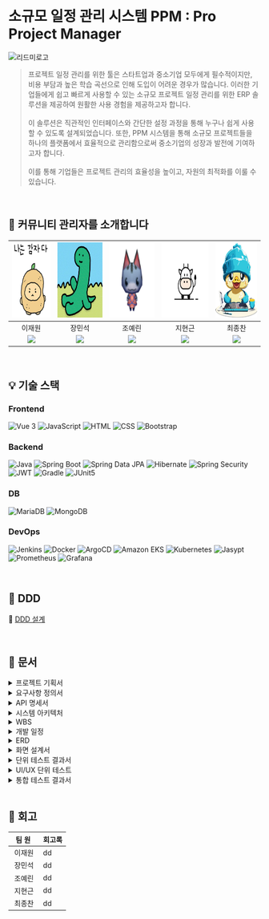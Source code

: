 # 소규모 일정 관리 시스템 PPM : Pro Project Manager

![리드미로고](https://github.com/beyond-sw-camp/be04-final-OmokNoonE-PPM/assets/118791747/73fc2228-35fc-4ca2-9e4b-7494af55a4a4)


>   프로젝트 일정 관리를 위한 툴은 스타트업과 중소기업 모두에게 필수적이지만, 비용 부담과 높은 학습 곡선으로 인해 도입이 어려운 경우가 많습니다. 이러한 기업들에게 쉽고 빠르게 사용할 수 있는 소규모 프로젝트 일정 관리를 위한 ERP 솔루션을 제공하여 원활한 사용 경험을 제공하고자 합니다.<br>
 <br> 이 솔루션은 직관적인 인터페이스와 간단한 설정 과정을 통해 누구나 쉽게 사용할 수 있도록 설계되었습니다. 또한, PPM 시스템을 통해 소규모 프로젝트들을 하나의 플랫폼에서 효율적으로 관리함으로써 중소기업의 성장과 발전에 기여하고자 합니다.<br>
 <br> 이를 통해 기업들은 프로젝트 관리의 효율성을 높이고, 자원의 최적화를 이룰 수 있습니다.


<br>

## 👋 커뮤니티 관리자를 소개합니다

| <img src="https://github.com/beyond-sw-camp/be04-final-OmokNoonE-PPM/blob/main/docs/img/contributors/%EC%9D%B4%EC%9E%AC%EC%9B%90.png?raw=true" height=150/> | <img src="https://github.com/beyond-sw-camp/be04-final-OmokNoonE-PPM/blob/main/docs/img/contributors/%EC%9E%A5%EB%AF%BC%EC%84%9D.jpg?raw=true" height=150/> | <img src="https://github.com/beyond-sw-camp/be04-final-OmokNoonE-PPM/blob/main/docs/img/contributors/%EC%A1%B0%EC%98%88%EB%A6%B0.png?raw=true" height=150/> | <img src="https://github.com/beyond-sw-camp/be04-final-OmokNoonE-PPM/blob/main/docs/img/contributors/%EC%A7%80%ED%98%84%EA%B7%BC.png?raw=true" height=150/> | <img src="https://github.com/beyond-sw-camp/be04-final-OmokNoonE-PPM/blob/main/docs/img/contributors/%EC%B5%9C%EC%A2%85%EC%B0%AC.png?raw=true" height=150/> |
| :----------------------------------------------------------: | :----------------------------------------------------------: | :----------------------------------------------------------: | :----------------------------------------------------------: | :----------------------------------------------------------: |
|                            이재원                            |                            장민석                            |                            조예린                            |                            지현근                            |                            최종찬                            |
| [<img src="https://img.shields.io/badge/Github-Link-181717?logo=Github">](https://github.com/jlee38266) | [<img src="https://img.shields.io/badge/Github-Link-181717?logo=Github">](https://github.com/ms1011) | [<img src="https://img.shields.io/badge/Github-Link-181717?logo=Github">](https://github.com/orlzlL) | [<img src="https://img.shields.io/badge/Github-Link-181717?logo=Github">](https://github.com/jihyeongeun) | [<img src="https://img.shields.io/badge/Github-Link-181717?logo=Github">](https://github.com/CJC0512) |




<br>

## 💡 기술 스택

### Frontend

![Vue 3](https://img.shields.io/badge/Vue_3-4FC08D.svg?&logo=vue.js&logoColor=white)
![JavaScript](https://img.shields.io/badge/JavaScript-F7DF1E.svg?&logo=javascript&logoColor=black)
![HTML](https://img.shields.io/badge/HTML-E34F26?logo=html5&logoColor=white)
![CSS](https://img.shields.io/badge/CSS-1572B6?logo=css3&logoColor=white)
![Bootstrap](https://img.shields.io/badge/Bootstrap_5-563D7C?logo=bootstrap&logoColor=white)

### Backend

![Java](https://img.shields.io/badge/Java-17-007396.svg?&logo=java&color=red)
![Spring Boot](https://img.shields.io/badge/Spring_Boot-3-6DB33F.svg?&logo=spring-boot&color=lightgreen)
![Spring Data JPA](https://img.shields.io/badge/Spring_Data_JPA-6DB33F.svg?&logo=spring-data-JPA)
![Hibernate](https://img.shields.io/badge/Hibernate-59666C.svg?&logo=hibernate)
![Spring Security](https://img.shields.io/badge/Spring_Security-6DB33F.svg?&logo=spring-security&logoColor=white)
![JWT](https://img.shields.io/badge/JWT-000000.svg?&logo=json-web-token&logoColor=white)
![Gradle](https://img.shields.io/badge/Gradle-8.7-02303A.svg?&logo=gradle)
![JUnit5](https://img.shields.io/badge/JUnit5-25A162.svg?&logo=junit5&logoColor=white&color=green)

### DB

![MariaDB](https://img.shields.io/badge/MariaDB-10.11.6-003545.svg?&logo=mariadb&logoColor=white)
![MongoDB](https://img.shields.io/badge/MongoDB%20Atlas-7.0.11-47A248.svg?&logo=mongodb&logoColor=white)


### DevOps

![Jenkins](https://img.shields.io/badge/Jenkins-2.460-D24939?logo=jenkins&logoColor=white)
![Docker](https://img.shields.io/badge/Docker-26.1.3-2496ED.svg?&logo=docker&labelColor=555555&logoColor=white)
![ArgoCD](https://img.shields.io/badge/ArgoCD-2.11.2-F47C42.svg?&logo=argo&labelColor=555555&logoColor=white)
![Amazon EKS](https://img.shields.io/badge/Amazon%20EKS-232F3E?logo=amazon-eks&logoColor=white)
![Kubernetes](https://img.shields.io/badge/Kubernetes-1.29-326CE5.svg?&logo=kubernetes&logoColor=white)
![Jasypt](https://img.shields.io/badge/Jasypt-0045B9?logo=Jasypt&logoColor=white)
![Prometheus](https://img.shields.io/badge/Prometheus-FF5722?logo=prometheus&logoColor=white)
![Grafana](https://img.shields.io/badge/Grafana-FCC624?logo=grafana&logoColor=white)

<br>



## 🎨 DDD
🔗 <a href="https://miro.com/app/board/uXjVKQtve4I=/?share_link_id=857640009601">DDD 설계</a>

<br>



## 📃 문서
<details>
  <summary>프로젝트 기획서</summary>
 
  <img width="491" alt="image" src="https://github.com/beyond-sw-camp/be04-final-OmokNoonE-PPM/blob/main/docs/img/%ED%94%84%EB%A1%9C%EC%A0%9D%ED%8A%B8%20%EA%B8%B0%ED%9A%8D%EC%84%9C.png?raw=true">
  
</details>


<details>
  <summary>요구사항 정의서</summary>
 
<img width="991" alt="image" src="https://github.com/beyond-sw-camp/be04-final-OmokNoonE-PPM/blob/main/docs/img/%EC%9A%94%EA%B5%AC%EC%82%AC%ED%95%AD%20%EC%A0%95%EC%9D%98%EC%84%9C.png?raw=true">

</details>



<details>
  <summary>API 명세서</summary>
 
![API명세서](https://github.com/beyond-sw-camp/be04-final-OmokNoonE-PPM/blob/main/docs/img/API%20%EB%AA%85%EC%84%B8%EC%84%9C.png?raw=true)

</details>


<details>
  <summary>시스템 아키텍처</summary>
 
![시스템 아키텍처](https://github.com/beyond-sw-camp/be04-final-OmokNoonE-PPM/blob/main/docs/img/%EC%8B%9C%EC%8A%A4%ED%85%9C%20%EC%95%84%ED%82%A4%ED%85%8D%EC%B2%98.png?raw=true)

</details>



<details>
  <summary>WBS</summary>
 
![WBS](https://github.com/beyond-sw-camp/be04-final-OmokNoonE-PPM/blob/main/docs/img/WBS.png?raw=true)

</details>

<details>
  <summary>개발 일정</summary>
 
  ✈ <a href="https://github.com/orgs/OmokNoonE/projects/8/views/4">github Project</a>
  
</details>

<details>
  <summary>ERD</summary>
 
![ERD](https://github.com/beyond-sw-camp/be04-final-OmokNoonE-PPM/blob/main/docs/img/ERD.png?raw=true)

</details>




<details>
  <summary>화면 설계서</summary>
 
<img width="1050" alt="image" src="https://github.com/beyond-sw-camp/be04-final-OmokNoonE-PPM/blob/main/docs/img/%ED%99%94%EB%A9%B4%20%EC%84%A4%EA%B3%84%EC%84%9C.png?raw=true">

</details>




<details>
  <summary>단위 테스트 결과서</summary>
 
<img width="1152" alt="image" src="https://github.com/beyond-sw-camp/be04-final-OmokNoonE-PPM/blob/main/docs/img/%EB%8B%A8%EC%9C%84%20%ED%85%8C%EC%8A%A4%ED%8A%B8%20%EA%B2%B0%EA%B3%BC%EC%84%9C.png?raw=true">

</details>

<details>
  <summary>UI/UX 단위 테스트</summary>
 
![UI:UX](https://github.com/beyond-sw-camp/be04-final-OmokNoonE-PPM/blob/main/docs/img/UIUX%20%EB%8B%A8%EC%9C%84%20%ED%85%8C%EC%8A%A4%ED%8A%B8.png?raw=true)

</details>


<details>
  <summary>통합 테스트 결과서</summary>
 
![통합](https://github.com/beyond-sw-camp/be04-final-OmokNoonE-PPM/blob/main/docs/img/%ED%86%B5%ED%95%A9%20%ED%85%8C%EC%8A%A4%ED%8A%B8%20%EA%B2%B0%EA%B3%BC%EC%84%9C.png?raw=true)

</details>






<br>

## 🤔 회고

| &nbsp;&nbsp;팀&nbsp;원&nbsp;&nbsp;&nbsp; | 회고록 |
| :--------------------------------------: | ------ |
|                  이재원                  | dd |
|                  장민석                  | dd |
|                  조예린                  | dd |
|                  지현근                  | dd |
|                  최종찬                  | dd |


